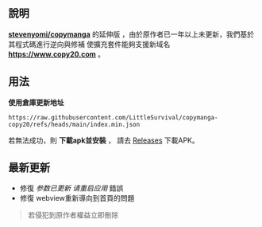 ## 說明 
[**stevenyomi/copymanga**](https://github.com/LittleSurvival/copymanga-copy20) 的延伸版 ，由於原作者已一年以上未更新，我們基於其程式碼進行逆向與修補
使擴充套件能夠支援新域名 **https://www.copy20.com** 。

## 用法
**使用倉庫更新地址**

`https://raw.githubusercontent.com/LittleSurvival/copymanga-copy20/refs/heads/main/index.min.json`

若無法成功，則 **下載apk並安裝** ， 請去 [Releases](https://github.com/LittleSurvival/copymanga-copy20/releases/tag/copymanga) 下載APK。

## 最新更新

- 修復 *参数已更新 请重启应用* 錯誤 
- 修復 webview重新導向到首頁的問題

> 若侵犯到原作者權益立即刪除
